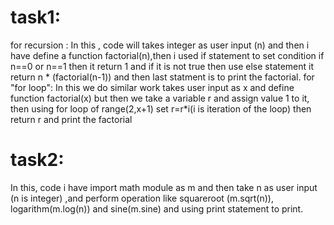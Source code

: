 # task1:
for recursion :
In this , code will takes integer as user input (n) and then i have define a function factorial(n),then i used if statement to set condition if n==0 or n==1 then it return 1 and if it is not true then use else statement it return n * (factorial(n-1)) and then last statment is to print the factorial.
for "for loop":
In this we do similar work takes user input as x and  define function factorial(x) but then we take a variable r and assign  value 1 to it, then using for loop of range(2,x+1) set r=r*i(i is iteration of the loop)
then return r and print the factorial 

# task2:
In this, code  i have import math module as m and then take n as user input (n is integer) ,and perform operation like squareroot (m.sqrt(n)), logarithm(m.log(n)) and sine(m.sine) and using print statement to print. 
